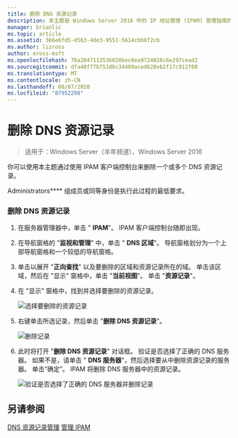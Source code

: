 ```yaml
---
title: 删除 DNS 资源记录
description: 本主题是 Windows Server 2016 中的 IP 地址管理 (IPAM) 管理指南的一部分。
manager: brianlic
ms.topic: article
ms.assetid: 366e6fd5-d563-4de3-9551-5614cbb8f2cb
ms.author: lizross
author: eross-msft
ms.openlocfilehash: 76a2847113536020bec6ea9724026c6e297cead2
ms.sourcegitcommit: dfa48f77b751dbc34409aced628eb2f17c912f08
ms.translationtype: MT
ms.contentlocale: zh-CN
ms.lasthandoff: 08/07/2020
ms.locfileid: "87952298"
---
```

# <a name="delete-dns-resource-records"></a>删除 DNS 资源记录

>适用于：Windows Server（半年频道）、Windows Server 2016

你可以使用本主题通过使用 IPAM 客户端控制台来删除一个或多个 DNS 资源记录。

Administrators**** 组成员或同等身份是执行此过程的最低要求。

### <a name="to-delete-dns-resource-records"></a>删除 DNS 资源记录

1.  在服务器管理器中，单击 " **IPAM**"。 IPAM 客户端控制台随即出现。

2.  在导航窗格的 "**监视和管理**" 中，单击 " **DNS 区域**"。  导航窗格划分为一个上部导航窗格和一个较低的导航窗格。

3.  单击以展开 "**正向查找**" 以及要删除的区域和资源记录所在的域。 单击该区域，然后在 "显示" 窗格中，单击 "**当前视图**"。 单击 "**资源记录**"。

4.  在 "显示" 窗格中，找到并选择要删除的资源记录。

    ![选择要删除的资源记录](../../media/Delete-DNS-Resource-Records/ipam_DeleteRR_01.jpg)

5.  右键单击所选记录，然后单击 "**删除 DNS 资源记录**"。

    ![删除记录](../../media/Delete-DNS-Resource-Records/ipam_DeleteRR_02.jpg)

6.  此时将打开 "**删除 DNS 资源记录**" 对话框。 验证是否选择了正确的 DNS 服务器。 如果不是，请单击 " **DNS 服务器**"，然后选择要从中删除资源记录的服务器。 单击“确定”。 IPAM 将删除 DNS 服务器中的资源记录。

    ![验证是否选择了正确的 DNS 服务器并删除记录](../../media/Delete-DNS-Resource-Records/ipam_DeleteRR_03.jpg)

## <a name="see-also"></a>另请参阅
[DNS 资源记录管理](DNS-Resource-Record-Management.md) 
[管理 IPAM](Manage-IPAM.md)




